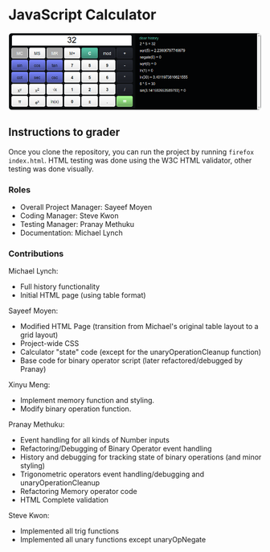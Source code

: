 # JavaScript Calculator

![Calculator Screenshot](https://github.com/pranaymethuku/js-calculator/blob/master/calculator_screenshot.png)

## Instructions to grader

Once you clone the repository, you can run the project by running `firefox index.html`. HTML testing was done using the W3C HTML validator, other testing was done visually.

### Roles

* Overall Project Manager: Sayeef Moyen
* Coding Manager: Steve Kwon
* Testing Manager: Pranay Methuku
* Documentation: Michael Lynch

### Contributions

Michael Lynch:
* Full history functionality
* Initial HTML page (using table format)

Sayeef Moyen:

* Modified HTML Page (transition from Michael's original table layout to a grid layout)
* Project-wide CSS
* Calculator "state" code (except for the unaryOperationCleanup function)
* Base code for binary operator script (later refactored/debugged by Pranay)

Xinyu Meng:

* Implement memory function and styling.
* Modify binary operation function.

Pranay Methuku:

* Event handling for all kinds of Number inputs
* Refactoring/Debugging of Binary Operator event handling
* History and debugging for tracking state of binary operations (and minor styling)
* Trigonometric operators event handling/debugging and unaryOperationCleanup
* Refactoring Memory operator code
* HTML Complete validation

Steve Kwon:

* Implemented all trig functions
* Implemented all unary functions except unaryOpNegate
